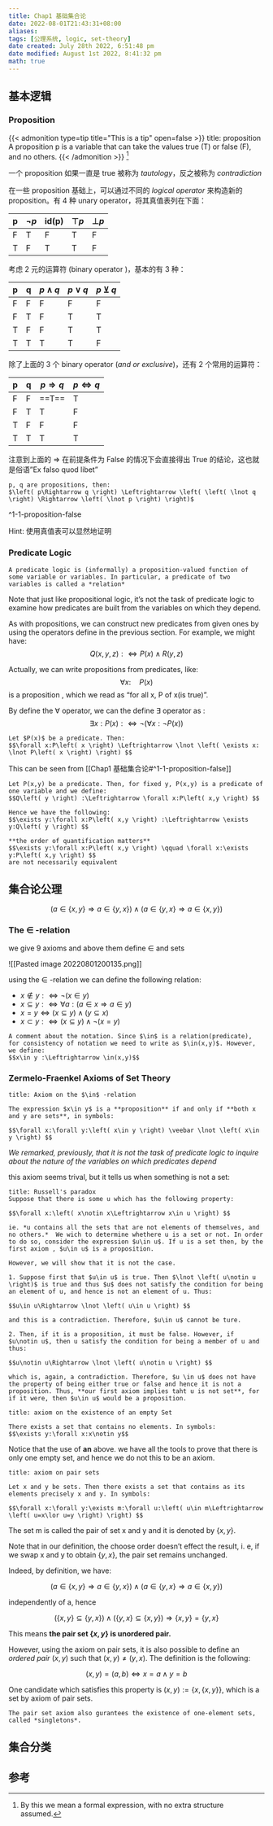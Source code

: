 ```yaml
---
title: Chap1 基础集合论
date: 2022-08-01T21:43:31+08:00
aliases: 
tags: [公理系统, logic, set-theory]
date created: July 28th 2022, 6:51:48 pm
date modified: August 1st 2022, 8:41:32 pm
math: true
---
```


## 基本逻辑

### Proposition

{{< admonition type=tip title="This is a tip" open=false >}}
title: proposition
A proposition p is a variable that can take the values true (T) or false (F), and no others.
{{< /admonition >}}
[^1]

一个 proposition 如果一直是 true 被称为 *tautology*，反之被称为 *contradiction*

在一些 proposition 基础上，可以通过不同的 *logical operator* 来构造新的 proposition。有 4 种 unary operator，将其真值表列在下面：

| p   | $\lnot p$ | id(p) | $\top{p}$ | $\bot{p}$ |
| --- | --------- | ----- | --------- | --------- |
| F   | T         | F     | T         | F         |
| T   | F         | T     | T         | F          |

考虑 2 元的运算符 (binary operator )，基本的有 3 种：

| p   | q   | $p\land q$ | $p \lor q$ | $p \veebar q$ |
| --- | --- | ---------- | ---------- | ------------- |
| F   | F   | F          | F          | F             |
| F   | T   | F          | T          | T             |
| T   | F   | F          | T          | T             |
| T   | T   | T          | T          | F             |

除了上面的 3 个 binary operator (*and or exclusive*)，还有 2 个常用的运算符：

| p   | q   | $p \Rightarrow q$ | $p \Leftrightarrow q$ |
| --- | --- | ----------------- | --------------------- |
| F   | F   | ==T==               | T                     |
| F   | T   | T               | F                     |
| T   | F   | F                 | F                     |
| T   | T   | T                 | T                      |

注意到上面的 $\Rightarrow$ 在前提条件为 False 的情况下会直接得出 True 的结论，这也就是俗语”Ex falso quod libet”

```ad-theorem
p, q are propositions, then:
$\left( p\Rightarrow q \right) \Leftrightarrow \left( \left( \lnot q \right) \Rightarrow \left( \lnot p \right) \right)$
```
^1-1-proposition-false

Hint: 使用真值表可以显然地证明

### Predicate Logic

```ad-definition
A predicate logic is (informally) a proposition-valued function of some variable or variables. In particular, a predicate of two variables is called a *relation*
```

Note that just like propositional logic, it’s not the task of predicate logic to examine how predicates are built from the variables on which they depend.

As with propositions, we can construct new predicates from given ones by using the operators define in the previous section. For example, we might have:
$$Q\left( x,y,z \right) :\Leftrightarrow P\left( x \right) \land R\left( y,z \right) $$

Actually, we can write propositions from predicates, like:
$$\forall x:\quad P\left( x \right) $$
is a proposition , which we read as “for all x, P of x(is true)”.

By define the $\forall$ operator, we can the define $\exists$ operator as :
$$\exists x:P\left( x \right) :\Leftrightarrow \lnot \left( \forall x:\lnot P\left( x \right) \right) $$

```ad-corollary
Let $P(x)$ be a predicate. Then:
$$\forall x:P\left( x \right) \Leftrightarrow \lnot \left( \exists x: \lnot P\left( x \right) \right) $$
```

This can be seen from [[Chap1 基础集合论#^1-1-proposition-false]]

```ad-example
Let P(x,y) be a predicate. Then, for fixed y, P(x,y) is a predicate of one variable and we define:
$$Q\left( y \right) :\Leftrightarrow \forall x:P\left( x,y \right) $$

Hence we have the following:
$$\exists y:\forall x:P\left( x,y \right) :\Leftrightarrow \exists y:Q\left( y \right) $$
```

```ad-remark
**the order of quantification matters**
$$\exists y:\forall x:P\left( x,y \right) \qquad \forall x:\exists y:P\left( x,y \right) $$
are not necessarily equivalent
```

## 集合论公理


$$\left( a\in \left\{ x,y \right\} \Rightarrow a\in \left\{ y,x \right\} \right) \land \left( a\in \left\{ y,x \right\} \Rightarrow a\in \left\{ x,y \right\} \right)$$

### The $\in$ -relation
we give 9 axioms and above them define $\in$ and sets

![[Pasted image 20220801200135.png]]

using the $\in$ -relation we can define the following relation:
- $x\notin y:\Leftrightarrow \lnot \left( x\in y \right)$
- $x\subseteq y:\Leftrightarrow \forall a:\left( a\in x\Rightarrow a\in y \right)$
- $x=y\Leftrightarrow \left( x\subseteq y \right) \land \left( y\subseteq x \right)$
- $x\subset y:\Leftrightarrow \left( x\subseteq y \right) \land \lnot \left( x=y \right)$

```ad-remark
A comment about the notation. Since $\in$ is a relation(predicate), for consistency of notation we need to write as $\in(x,y)$. However, we define:
$$x\in y :\Leftrightarrow \in(x,y)$$
```

### Zermelo-Fraenkel Axioms of Set Theory

```ad-definition
title: Axiom on the $\in$ -relation 

The expression $x\in y$ is a **proposition** if and only if **both x and y are sets**, in symbols:

$$\forall x:\forall y:\left( x\in y \right) \veebar \lnot \left( x\in y \right) $$
```

*We remarked, previously, that it is not the task of predicate logic to inquire about the nature of the variables on which predicates depend*

this axiom seems trival, but it tells us when something is not a set:

```ad-example
title: Russell's paradox
Suppose that there is some u which has the following property:

$$\forall x:\left( x\notin x\Leftrightarrow x\in u \right) $$

ie. *u contains all the sets that are not elements of themselves, and no others.*  We wich to determine whethere u is a set or not. In order to do so, consider the expression $u\in u$. If u is a set then, by the first axiom , $u\in u$ is a proposition.

However, we will show that it is not the case.

1. Suppose first that $u\in u$ is true. Then $\lnot \left( u\notin u \right)$ is true and thus $u$ does not satisfy the condition for being an element of u, and hence is not an element of u. Thus:

$$u\in u\Rightarrow \lnot \left( u\in u \right) $$

and this is a contradiction. Therefore, $u\in u$ cannot be ture. 

2. Then, if it is a proposition, it must be false. However, if $u\notin u$, then u satisfy the condition for being a member of u and thus:

$$u\notin u\Rightarrow \lnot \left( u\notin u \right) $$

which is, again, a contradiction. Therefore, $u \in u$ does not have the property of being either true or false and hence it is not a proposition. Thus, **our first axiom implies taht u is not set**, for if it were, then $u\in u$ would be a proposition.
```

```ad-definition
title: axiom on the existence of an empty Set

There exists a set that contains no elements. In symbols: 
$$\exists y:\forall x:x\notin y$$
```

Notice that the use of **an** above. we have all the tools to prove that there is only one empty set, and hence we do not this to be an axiom.

```ad-definition
title: axiom on pair sets

Let x and y be sets. Then there exists a set that contains as its elements precisely x and y. In symbols:

$$\forall x:\forall y:\exists m:\forall u:\left( u\in m\Leftrightarrow \left( u=x\lor u=y \right) \right) $$
```

The set m is called the pair of set x and y and it is denoted by $\{x,y\}$.

Note that in our definition, the choose order doesn’t effect the result, i. e, if we swap x and y to obtain $\{y,x\}$, the pair set remains unchanged.

Indeed, by definition, we have:

$$\left( a\in \left\{ x,y \right\} \Rightarrow a\in \left\{ y,x \right\} \right) \land \left( a\in \left\{ y,x \right\} \Rightarrow a\in \left\{ x,y \right\} \right)$$

independently of a, hence

$$\left( \left\{ x,y \right\} \subseteq \left\{ y,x \right\} \right) \land \left( \left\{ y,x \right\} \subseteq \left\{ x,y \right\} \right) \Rightarrow \left\{ x,y \right\} =\left\{ y,x \right\} $$

This means **the pair set $\{x,y\}$ is unordered pair.**

However, using the axiom on pair sets, it is also possible to define an *ordered pair* $(x,y)$ such that $(x,y)\neq (y,x)$. The definition is the following:

$$\left( x,y \right) =\left( a,b \right) \Leftrightarrow x=a\land y=b$$

One candidate which satisfies this property is $(x,y) := \{x,\{x,y\}\}$, which is a set by axiom of pair sets.

```ad-remark
The pair set axiom also gurantees the existence of one-element sets, called *singletons*.
```



## 集合分类


## 参考

[^1]: By this we mean a formal expression, with no extra structure assumed.
